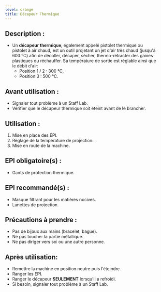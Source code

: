 ```yaml
---
level: orange
title: Décapeur Thermique
---
```


## Description :

- Un **décapeur thermique**, également appelé pistolet thermique ou pistolet à air chaud, est un outil projetant un jet
  d'air très chaud (jusqu'à 600 °C) afin de décoller, décaper, sécher, thermo-rétracter des gaines plastiques ou
  réchauffer. Sa température de sortie est réglable ainsi que le débit d'air:
    - Position 1 / 2 : 300 °C,
    - Position 3 : 500 °C.

## Avant utilisation :

- Signaler tout problème à un Staff Lab.
- Vérifier que le décapeur thermique soit éteint avant de le brancher.

## Utilisation :

1. Mise en place des EPI.
2. Réglage de la température de projection.
3. Mise en route de la machine.

## EPI obligatoire(s) :

- Gants de protection thermique.

## EPI recommandé(s) :

- Masque filtrant pour les matières nocives.
- Lunettes de protection.

## Précautions à prendre :

- Pas de bijoux aux mains (bracelet, bague).
- Ne pas toucher la partie métallique.
- Ne pas diriger vers soi ou une autre personne.

## Après utilisation:

- Remettre la machine en position neutre puis l'éteindre.
- Ranger les EPI.
- Ranger le décapeur **SEULEMENT** lorsqu'il a refroidi.
- Si besoin, signaler tout problème à un Staff Lab.